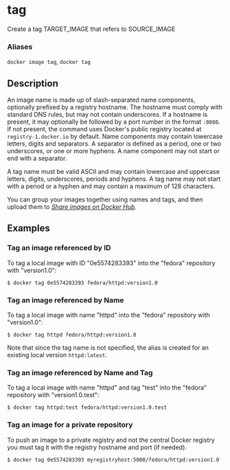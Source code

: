 # tag

<!---MARKER_GEN_START-->
Create a tag TARGET_IMAGE that refers to SOURCE_IMAGE

### Aliases

`docker image tag`, `docker tag`


<!---MARKER_GEN_END-->

## Description

An image name is made up of slash-separated name components, optionally prefixed
by a registry hostname. The hostname must comply with standard DNS rules, but
may not contain underscores. If a hostname is present, it may optionally be
followed by a port number in the format `:8080`. If not present, the command
uses Docker's public registry located at `registry-1.docker.io` by default. Name
components may contain lowercase letters, digits and separators. A separator
is defined as a period, one or two underscores, or one or more hyphens. A name
component may not start or end with a separator.

A tag name must be valid ASCII and may contain lowercase and uppercase letters,
digits, underscores, periods and hyphens. A tag name may not start with a
period or a hyphen and may contain a maximum of 128 characters.

You can group your images together using names and tags, and then upload them
to [*Share images on Docker Hub*](https://docs.docker.com/get-started/part3/).

## Examples

### Tag an image referenced by ID

To tag a local image with ID "0e5574283393" into the "fedora" repository with
"version1.0":

```console
$ docker tag 0e5574283393 fedora/httpd:version1.0
```

### Tag an image referenced by Name

To tag a local image with name "httpd" into the "fedora" repository with
"version1.0":

```console
$ docker tag httpd fedora/httpd:version1.0
```

Note that since the tag name is not specified, the alias is created for an
existing local version `httpd:latest`.

### Tag an image referenced by Name and Tag

To tag a local image with name "httpd" and tag "test" into the "fedora"
repository with "version1.0.test":

```console
$ docker tag httpd:test fedora/httpd:version1.0.test
```

### Tag an image for a private repository

To push an image to a private registry and not the central Docker
registry you must tag it with the registry hostname and port (if needed).

```console
$ docker tag 0e5574283393 myregistryhost:5000/fedora/httpd:version1.0
```
